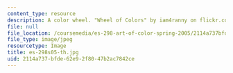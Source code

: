 ```yaml
---
content_type: resource
description: A color wheel. "Wheel of Colors" by iam4ranny on flickr.com.
file: null
file_location: /coursemedia/es-298-art-of-color-spring-2005/2114a737bfde62e92f8047b2ac7842ce_es-298s05-th.jpg
file_type: image/jpeg
resourcetype: Image
title: es-298s05-th.jpg
uid: 2114a737-bfde-62e9-2f80-47b2ac7842ce
---
```

